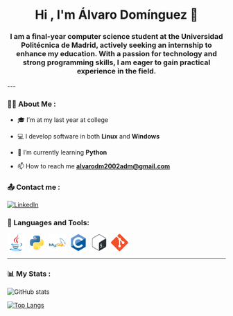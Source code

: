 <div id="header" align="center">
    <h1 align="center">Hi , I'm Álvaro Domínguez 👋</h1>
    <h3 align="center">I am a final-year computer science student at the Universidad Politécnica de Madrid, actively seeking an internship to enhance my education. With a passion for technology and strong programming skills, I am eager to gain practical experience in the field.</h3>
</div>
---

### 👨‍💻 About Me :

- 🎓 I’m at my last year at college

- 💻 I develop software in both **Linux** and **Windows**

- 🌱 I’m currently learning **Python**

- 📫 How to reach me **alvarodm2002adm@gmail.com**


### 📤 Contact me :
[![LinkedIn](https://img.shields.io/badge/LinkedIn-blue?logo=linkedin&style=flat-square)](https://www.linkedin.com/in/alvaro-dominguez-martin/)


<div align="left">
    <h3>🔨 Languages and Tools:</h3>
    <div>
        <img src="Icons\java-original.svg" title="Java" alt="HTML" width="40" height="40"/>&nbsp;
        <img src="Icons\python-original.svg" title="Python" alt="HTML" width="40" height="40"/>&nbsp;
        <img src="Icons\mysql-original-wordmark.svg" title="MySql" alt="HTML" width="40" height="40"/>&nbsp;
        <img src="Icons\c-original.svg" title="C" alt="HTML" width="40" height="40"/>&nbsp;
        <img src="Icons\bash-original.svg" title="Bash" alt="HTML" width="40" height="40"/>&nbsp;
        <img src="Icons\git-original.svg" title="Git" alt="HTML" width="40" height="40"/>&nbsp;
</div>

---

### 📊 My Stats :

![GitHub stats](https://github-readme-stats.vercel.app/api?username=Alvaro23dm&show_icons=true&theme=radical)

[![Top Langs](https://github-readme-stats.vercel.app/api/top-langs/?username=Alvaro23dm&theme=tokyonight)](https://github.com/anuraghazra/github-readme-stats)
